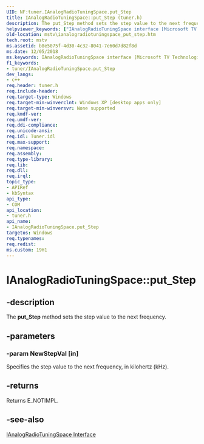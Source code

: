 ```yaml
---
UID: NF:tuner.IAnalogRadioTuningSpace.put_Step
title: IAnalogRadioTuningSpace::put_Step (tuner.h)
description: The put_Step method sets the step value to the next frequency.
helpviewer_keywords: ["IAnalogRadioTuningSpace interface [Microsoft TV Technologies]","put_Step method","IAnalogRadioTuningSpace.put_Step","IAnalogRadioTuningSpace::put_Step","IAnalogRadioTuningSpaceput_Step","mstv.ianalogradiotuningspace_put_step","put_Step","put_Step method [Microsoft TV Technologies]","put_Step method [Microsoft TV Technologies]","IAnalogRadioTuningSpace interface","tuner/IAnalogRadioTuningSpace::put_Step"]
old-location: mstv\ianalogradiotuningspace_put_step.htm
tech.root: mstv
ms.assetid: b8e5075f-4d30-4c32-8041-7e60d7d82f8d
ms.date: 12/05/2018
ms.keywords: IAnalogRadioTuningSpace interface [Microsoft TV Technologies],put_Step method, IAnalogRadioTuningSpace.put_Step, IAnalogRadioTuningSpace::put_Step, IAnalogRadioTuningSpaceput_Step, mstv.ianalogradiotuningspace_put_step, put_Step, put_Step method [Microsoft TV Technologies], put_Step method [Microsoft TV Technologies],IAnalogRadioTuningSpace interface, tuner/IAnalogRadioTuningSpace::put_Step
f1_keywords:
- tuner/IAnalogRadioTuningSpace.put_Step
dev_langs:
- c++
req.header: tuner.h
req.include-header: 
req.target-type: Windows
req.target-min-winverclnt: Windows XP [desktop apps only]
req.target-min-winversvr: None supported
req.kmdf-ver: 
req.umdf-ver: 
req.ddi-compliance: 
req.unicode-ansi: 
req.idl: Tuner.idl
req.max-support: 
req.namespace: 
req.assembly: 
req.type-library: 
req.lib: 
req.dll: 
req.irql: 
topic_type:
- APIRef
- kbSyntax
api_type:
- COM
api_location:
- tuner.h
api_name:
- IAnalogRadioTuningSpace.put_Step
targetos: Windows
req.typenames: 
req.redist: 
ms.custom: 19H1
---
```


# IAnalogRadioTuningSpace::put_Step


## -description


The <b>put_Step</b> method sets the step value to the next frequency.


## -parameters




### -param NewStepVal [in]

Specifies the step value to the next frequency, in kilohertz (kHz).


## -returns



Returns E_NOTIMPL.




## -see-also




<a href="https://docs.microsoft.com/previous-versions/windows/desktop/api/tuner/nn-tuner-ianalogradiotuningspace">IAnalogRadioTuningSpace Interface</a>
 

 

